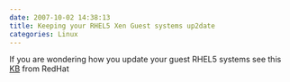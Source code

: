 ```yaml
---
date: 2007-10-02 14:38:13
title: Keeping your RHEL5 Xen Guest systems up2date
categories: Linux
---
```


If you are wondering how you update your guest RHEL5 systems see this [KB](http://kbase.redhat.com/faq/FAQ_103_10754.shtm) from RedHat
